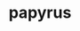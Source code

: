 ---
title: "papyrus"
layout: cache
categories: [package, v0.19]
meta: {"versions": ["1.0.2"], "compilers": ["gcc@=11.1.0", "oneapi@=2022.1.0"], "oss": ["ubuntu20.04"], "platforms": ["linux"], "targets": ["x86_64"], "stacks": ["e4s", "e4s-oneapi"], "num_specs": 2, "num_specs_by_stack": {"e4s": 1, "e4s-oneapi": 1}}
spec_details: [{"hash": "c5bdsbqne6zmsv5saiuudqqv3wy5chj2", "compiler": "gcc@=11.1.0", "versions": ["1.0.2"], "os": "ubuntu20.04", "platform": "linux", "target": "x86_64", "variants": ["build_system=cmake", "build_type=RelWithDebInfo", "~ipo"], "stacks": ["e4s"], "size": "-", "tarball": "https://binaries.spack.io/releases/v0.19/build_cache/linux-ubuntu20.04-x86_64/gcc-11.1.0/papyrus-1.0.2/linux-ubuntu20.04-x86_64-gcc-11.1.0-papyrus-1.0.2-c5bdsbqne6zmsv5saiuudqqv3wy5chj2.spack"}, {"hash": "tzs4h5oiry4qnqzhxlzk7gkllwa37fru", "compiler": "oneapi@=2022.1.0", "versions": ["1.0.2"], "os": "ubuntu20.04", "platform": "linux", "target": "x86_64", "variants": ["build_system=cmake", "build_type=RelWithDebInfo", "~ipo"], "stacks": ["e4s-oneapi"], "size": "-", "tarball": "https://binaries.spack.io/releases/v0.19/build_cache/linux-ubuntu20.04-x86_64/oneapi-2022.1.0/papyrus-1.0.2/linux-ubuntu20.04-x86_64-oneapi-2022.1.0-papyrus-1.0.2-tzs4h5oiry4qnqzhxlzk7gkllwa37fru.spack"}]
---